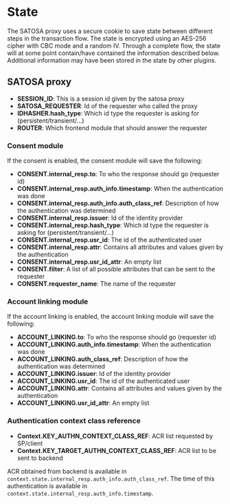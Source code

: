 # State

The SATOSA proxy uses a secure cookie to save state between different steps in
the transaction flow. The state is encrypted using an AES-256 cipher with
CBC mode and a random IV.
Through a complete flow, the state will at some point contain/have contained
the information described below. Additional information may have been stored
in the state by other plugins.

## SATOSA proxy

* **SESSION_ID**: This is a session id given by the satosa proxy
* **SATOSA_REQUESTER**: Id of the requester who called the proxy
* **IDHASHER.hash_type**: Which id type the requester is asking for (persistent/transient/...)
* **ROUTER**: Which frontend module that should answer the requester

### Consent module

If the consent is enabled, the consent module will save the following:

* **CONSENT.internal_resp.to**: To who the response should go (requester id)
* **CONSENT.internal_resp.auth_info.timestamp**: When the authentication was done
* **CONSENT.internal_resp.auth_info.auth_class_ref**: Description of how the authentication was determined
* **CONSENT.internal_resp.issuer**: Id of the identity provider
* **CONSENT.internal_resp.hash_type**: Which id type the requester is asking for (persistent/transient/...)  
* **CONSENT.internal_resp.usr_id**: The id of the authenticated user
* **CONSENT.internal_resp.attr**: Contains all attributes and values given by the authentication
* **CONSENT.internal_resp.usr_id_attr**: An empty list
* **CONSENT.filter**: A list of all possible attributes that can be sent to the requester
* **CONSENT.requester_name**: The name of the requester

### Account linking module

If the account linking is enabled, the account linking module will save the following:

* **ACCOUNT_LINKING.to**: To who the response should go (requester id)
* **ACCOUNT_LINKING.auth_info.timestamp**: When the authentication was done
* **ACCOUNT_LINKING.auth_class_ref**: Description of how the authentication was determined
* **ACCOUNT_LINKING.issuer**: Id of the identity provider
* **ACCOUNT_LINKING.usr_id**: The id of the authenticated user
* **ACCOUNT_LINKING.attr**: Contains all attributes and values given by the authentication
* **ACCOUNT_LINKING.usr_id_attr**: An empty list

### Authentication context class reference
* **Context.KEY_AUTHN_CONTEXT_CLASS_REF**: ACR list requested by SP/client
* **Context.KEY_TARGET_AUTHN_CONTEXT_CLASS_REF**: ACR list to be sent to backend

ACR obtained from backend is available in `context.state.internal_resp.auth_info.auth_class_ref`.
The time of this authentication is available in `context.state.internal_resp.auth_info.timestamp`.
